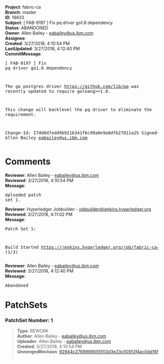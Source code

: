 <strong>Project</strong>: fabric-ca<br><strong>Branch</strong>: master<br><strong>ID</strong>: 19833<br><strong>Subject</strong>: [ FAB-9197 ] Fix pq driver go1.8 dependency<br><strong>Status</strong>: ABANDONED<br><strong>Owner</strong>: Allen Bailey - eabailey@us.ibm.com<br><strong>Assignee</strong>:<br><strong>Created</strong>: 3/27/2018, 4:10:54 PM<br><strong>LastUpdated</strong>: 3/27/2018, 4:12:40 PM<br><strong>CommitMessage</strong>:<br><pre>[ FAB-9197 ] Fix pq driver go1.8 dependency

The go postgres driver
https://github.com/lib/pq
was recently updated to require goloang>=1.8.

This change will backlevel the pq driver
to eliminate the requirement.

Change-Id: I7dd0d7edd9b921b341f6c99a0e9a0dfb27811a25
Signed-off-by: Allen Bailey <eabailey@us.ibm.com>
</pre><h1>Comments</h1><strong>Reviewer</strong>: Allen Bailey - eabailey@us.ibm.com<br><strong>Reviewed</strong>: 3/27/2018, 4:10:54 PM<br><strong>Message</strong>: <pre>Uploaded patch set 1.</pre><strong>Reviewer</strong>: Hyperledger Jobbuilder - jobbuilder@jenkins.hyperledger.org<br><strong>Reviewed</strong>: 3/27/2018, 4:11:02 PM<br><strong>Message</strong>: <pre>Patch Set 1:

Build Started https://jenkins.hyperledger.org/job/fabric-ca-verify-s390x/2810/ (1/3)</pre><strong>Reviewer</strong>: Allen Bailey - eabailey@us.ibm.com<br><strong>Reviewed</strong>: 3/27/2018, 4:12:40 PM<br><strong>Message</strong>: <pre>Abandoned</pre><h1>PatchSets</h1><h3>PatchSet Number: 1</h3><blockquote><strong>Type</strong>: REWORK<br><strong>Author</strong>: Allen Bailey - eabailey@us.ibm.com<br><strong>Uploader</strong>: Allen Bailey - eabailey@us.ibm.com<br><strong>Created</strong>: 3/27/2018, 4:10:54 PM<br><strong>UnmergedRevision</strong>: [92944c2768989055f03d3e23c005f2f4ac0dd16f](https://github.com/hyperledger-gerrit-archive/fabric-ca/commit/92944c2768989055f03d3e23c005f2f4ac0dd16f)<br><br></blockquote>